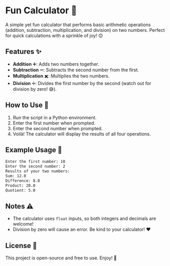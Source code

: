 # Fun Calculator 🎉

A simple yet fun calculator that performs basic arithmetic operations (addition, subtraction, multiplication, and division) on two numbers. Perfect for quick calculations with a sprinkle of joy! 😊

## Features ✨
- **Addition** ➕: Adds two numbers together.
- **Subtraction** ➖: Subtracts the second number from the first.
- **Multiplication** ✖️: Multiplies the two numbers.
- **Division** ➗: Divides the first number by the second (watch out for division by zero! 😅).

## How to Use 🚀
1. Run the script in a Python environment.
2. Enter the first number when prompted.
3. Enter the second number when prompted.
4. Voilà! The calculator will display the results of all four operations.

## Example Usage 📝
```bash
Enter the first number: 10
Enter the second number: 2
Results of your two numbers:
Sum: 12.0
Difference: 8.0
Product: 20.0
Quotient: 5.0
```

## Notes ⚠️
- The calculator uses `float` inputs, so both integers and decimals are welcome!
- Division by zero will cause an error. Be kind to your calculator! ❤️

## License 📜
This project is open-source and free to use. Enjoy! 🎉
